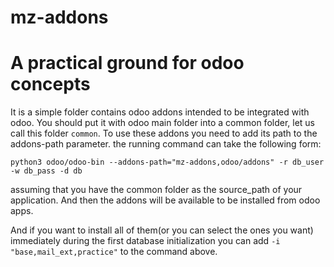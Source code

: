 # mz-addons
# A practical ground for odoo concepts

It is a simple folder contains odoo addons intended to be integrated with odoo.
You should put it with odoo main folder into a common folder, let us call this folder `common`.
To use these addons you need to add its path to the addons-path parameter. the running command can take the following form:
```
python3 odoo/odoo-bin --addons-path="mz-addons,odoo/addons" -r db_user -w db_pass -d db 
```
assuming that you have the common folder as the source_path of your application. And then the addons will be available to be installed from odoo apps. 

And if you want to install all of them(or you can select the ones you want) immediately during the first database initialization you can add `-i "base,mail_ext,practice"` to the command above.
 

